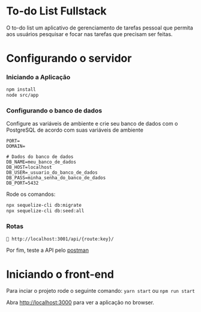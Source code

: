 # To-do List Fullstack

O to-do list um aplicativo de gerenciamento de tarefas pessoal que permita aos usuários pesquisar e focar nas tarefas que precisam ser feitas.

# Configurando o servidor

### Iniciando a Aplicação

```bash
npm install
node src/app
```

### Configurando o banco de dados

Configure as variáveis de ambiente e crie seu banco de dados com o PostgreSQL de acordo com suas variáveis de ambiente

```
PORT=
DOMAIN=

# Dados do banco de dados
DB_NAME=meu_banco_de_dados
DB_HOST=localhost
DB_USER=_usuario_do_banco_de_dados
DB_PASS=minha_senha_do_banco_de_dados
DB_PORT=5432
```

Rode os comandos:

```bash
npx sequelize-cli db:migrate
npx sequelize-cli db:seed:all

```

### Rotas

```
🎯 http://localhost:3001/api/{route:key}/
```

Por fim, teste a API pelo [postman](https://go.postman.co/workspace/My-Workspace~cb2048c7-ea34-4b6f-86f9-b660cc7dc83a/collection/13485498-2822b947-145b-40e1-988d-701f2f20640f)

# Iniciando o front-end

Para inciar o projeto rode o seguinte comando:
`yarn start`
ou
`npm run start`

Abra [http://localhost:3000](http://localhost:3000) para ver a aplicação no browser.
